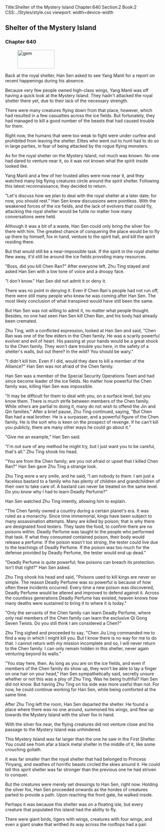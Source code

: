 Title:Shelter of the Mystery Island 
Chapter:640 
Section:2 
Book:2 
CSS:../Styles/style.css 
viewport: width=device-width
  
## Shelter of the Mystery Island
### Chapter 640
  
<figure>
	<img src="../Images/gem.gif" alt="gem" id="gem" width="120" height="60" />
</figure>
  

  
Back at the royal shelter, Han Sen asked to see Yang Manli for a report on recent happenings during his absence.

Because very few people owned high-class wings, Yang Manli was off having a quick look at the Mystery Island. They hadn't attacked the royal shelter there yet, due to their lack of the necessary strength.

There were many creatures flying down from that place, however, which had resulted in a few casualties across the ice fields. But fortunately, they had managed to kill a good number of the beasts that had caused trouble for them.

Right now, the humans that were too weak to fight were under curfew and prohibited from leaving the shelter. Elites who went out to hunt had to do so in large parties, in fear of being attacked by the rogue flying monsters.

As for the royal shelter on the Mystery Island, not much was known. No one had dared to venture near it, so it was not known what the spirit inside looked like.

Yang Manli and a few of her trusted allies were now near it, and they watched many big flying creatures circle around the spirit shelter. Following this latest reconnaissance, they decided to return.

"Let's discuss how we plan to deal with the royal shelter at a later date; for now, you should rest." Han Sen knew discussions were pointless. With the weakened forces of the ice fields, and the lack of evolvers that could fly, attacking the royal shelter would be futile no matter how many conversations were held.

Although it was a bit of a waste, Han Sen could only bring the silver fox there with him. The greatest chance of conquering the place would be to fly up there by himself, fox in hand, venture to the spirit hall, and kill the spirit residing there.

But that would still be a near-impossible task. If the spirit in the royal shelter flew away, it'd still be around the ice fields providing many resources.

"Boss, did you kill Chen Ran?" After everyone left, Zhu Ting stayed and asked Han Sen with a low tone of voice and a droopy face.

"I don't know." Han Sen did not admit it or deny it.

There was no point in denying it. Even if Chen Ran's people had not run off, there were still many people who knew he was coming after Han Sen. The most likely conclusion of what transpired would have still been the same.

But Han Sen was not willing to admit it, no matter what people thought. Besides, no one had seen Han Sen kill Chen Ran, and his body had already been cremated.

Zhu Ting, with a conflicted expression, looked at Han Sen and said, "Chen Ran was one of the few elders in the Chen family. He was a scarily powerful evolver and evil of heart. His passing at your hands would be a great shock to the Chen family. They won't dare trouble you here, in the safety of a shelter's walls, but out there? In the wild? You should be wary."

"I didn't kill him. Even if I did, would they dare to kill a member of the Alliance?" Han Sen was not afraid of the Chen family.

Han Sen was a member of the Special Security Operations Team and had since become leader of the ice fields. No matter how powerful the Chen family was, killing Han Sen was impossible.

"It may be difficult for them to deal with you, on a surface level, but you know them. There is much strife between members of the Chen family. While others are partial to doing it, many do not wish to offend the Jin and Qin families." After a brief pause, Zhu Ting continued, saying, "But Chen Ran had a real brother. He is a surpasser, and a powerful figure of the Chen family. He is the sort who is keen on the prospect of revenge. If he can't kill you publicly, there are many other ways he could go about it."

"Give me an example," Han Sen said.

"I'm not sure of any method he might try, but I just want you to be careful, that's all." Zhu Ting shook his head.

"You are from the Chen family; are you not afraid or upset that I killed Chen Ran?" Han Sen gave Zhu Ting a strange look.

Zhu Ting wore a wry smile, and he said, "I am nobody to them. I am just a faceless bastard to a family who has plenty of children and grandchildren of their own to take care of. A bastard can never be treated on the same level. Do you know why I had to learn Deadly Perfume?"

Han Sen watched Zhu Ting intently, allowing him to explain.

"The Chen family owned a country during a certain planet's era. It was ruled as a monarchy. Since time immemorial, kings have been subject to many assassination attempts. Many are killed by poison; that is why there are designated food testers. They taste the food, to confirm there are no poisons within. Deadly Perfume was taught to the people who performed that task. If what they consumed contained poison, their body would release a perfume. If the poison wasn't too strong, the tester could live due to the teachings of Deadly Perfume. If the poison was too much for the defense provided by Deadly Perfume, the tester would end up dead."

"Deadly Perfume is quite powerful; few poisons can breach its protection. Isn't that right?" Han Sen asked.

Zhu Ting shook his head and said, "Poisons used to kill kings are never so simple. The reason Deadly Perfume was so powerful is because of how often these incidents occurred. Every time a new poison was discovered, Deadly Perfume would be altered and improved to defend against it. Across the countless generations Deadly Perfume has existed, heaven knows how many deaths were sustained to bring it to where it is today."

"Only the servants of the Chen family can learn Deadly Perfume, where only real members of the Chen family can learn the exclusive Qi Gong Seven Twists. Do you still think I am considered a Chen?"

Zhu Ting sighed and proceeded to say, "Chen Jiu Ling commanded me to find a way in which I might kill you. But I know there is no way for me to do that. I cannot return with my mission incomplete and so, I will never return to the Chen family. I can only remain hidden in this shelter, never again venturing beyond its walls."

"You stay here, then. As long as you are on the ice fields, and even if members of the Chen family do show up, they won't be able to lay a finger on one hair on your head," Han Sen sympathetically said, secretly unsure whether or not this was a ploy of Zhu Ting. Was he being truthful? Han Sen did not know. But having Zhu Ting on his side was more useful than not. For now, he could continue working for Han Sen, while being comforted at the same time.

After Zhu Ting left the room, Han Sen departed the shelter. He found a place where there was no one around, summoned his wings, and flew up towards the Mystery Island with the silver fox in hand.

With the silver fox near, the flying creatures did not venture close and his passage to the Mystery Island was unhindered.

This Mystery Island was far larger than the one he saw in the First Shelter. You could see from afar a black metal shelter in the middle of it, like some crouching goliath.

It was far smaller than the royal shelter that had belonged to Princess Yinyang, and swathes of horrific beasts circled the skies around it. He could tell this spirit shelter was far stronger than the previous one he had striven to conquer.

But the creatures were merely set dressings to Han Sen, right now. Holding the silver fox, Han Sen proceeded onwards as the hordes of creatures parted to provide a path. Upon reaching the front gate, he walked inside.

Perhaps it was because this shelter was on a floating isle, but every creature that populated this island had the ability to fly.

There were giant birds, tigers with wings, creatures with four wings, and even a giant snake that writhed its way across the rooftops had a pair.